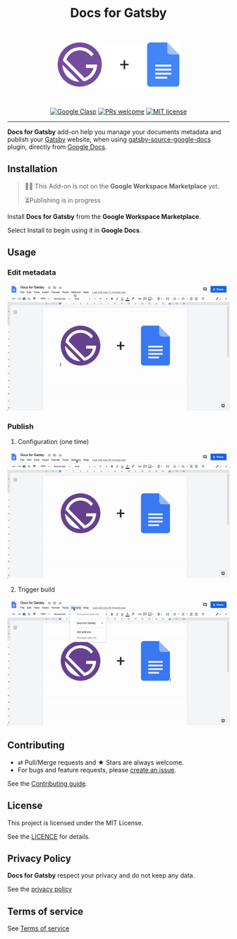 <div align="center">
  <h1>Docs for Gatsby</h1>
  <br/>
  <p>
    <img src="./extra/logo.png" alt="Docs for Gatsby" height="100px">
  </p>
  <br/>

[![Google Clasp][badge-clasp]](https://github.com/google/clasp)
[![PRs welcome][badge-prs]](#contributing)
[![MIT license][badge-licence]](./LICENCE.md)

</div>

---

**Docs for Gatsby** add-on help you manage your documents metadata and publish your [Gatsby](https://www.gatsbyjs.com) website, when using [gatsby-source-google-docs](https://github.com/cedricdelpoux/gatsby-source-google-docs) plugin,
directly from [Google Docs](https://drive.google.com/).

## Installation

> 🤚🏻 This Add-on is not on the **Google Workspace Marketplace** yet.
>
> ⏳Publishing is in progress

Install **Docs for Gatsby** from the **Google Workspace Marketplace**.

Select Install to begin using it in **Google Docs**.

## Usage

### Edit metadata

![Metadata](./extra/metadata.gif)

### Publish

1. Configuration (one time)

![Settings](./extra/settings.gif)

2. Trigger build

![Publish](./extra/publish.gif)

## Contributing

-   ⇄ Pull/Merge requests and ★ Stars are always welcome.
-   For bugs and feature requests, please [create an issue](https://github.com/cedricdelpoux/google-docs-for-gatsby/issues/new).

See the [Contributing guide](./CONTRIBUTING.md).

## License

This project is licensed under the MIT License.

See the [LICENCE](./LICENCE.md) for details.

## Privacy Policy

**Docs for Gatsby** respect your privacy and do not keep any data.

See the [privacy policy](./PRIVACY.md)

## Terms of service

See [Terms of service](./TERMS.md)

[badge-licence]: https://img.shields.io/badge/license-MIT-blue.svg?style=flat-square
[badge-prs]: https://img.shields.io/badge/PRs-welcome-brightgreen.svg?style=flat-square
[badge-clasp]: https://img.shields.io/badge/built%20with-clasp-4285f4.svg?style=flat-square
